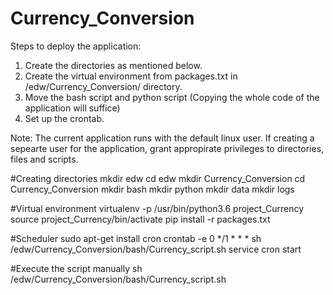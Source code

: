 # Currency_Conversion
Steps to deploy the application:
1. Create the directories as mentioned below.
2. Create the virtual environment from packages.txt in /edw/Currency_Conversion/ directory.
3. Move the bash script and python script (Copying the whole code of the application will suffice)
4. Set up the crontab. 

Note: The current application runs with the default linux user. If creating a sepearte user for the application, grant appropirate privileges to directories, files and scripts.

#Creating directories
mkdir edw
cd edw
mkdir Currency_Conversion
cd Currency_Conversion
mkdir bash
mkdir python
mkdir data
mkdir logs

#Virtual environment
virtualenv -p /usr/bin/python3.6 project_Currency
source project_Currency/bin/activate
pip install -r packages.txt

#Scheduler
sudo apt-get install cron
crontab -e
0 */1 * * * sh /edw/Currency_Conversion/bash/Currency_script.sh
service cron start


#Execute the script manually
sh /edw/Currency_Conversion/bash/Currency_script.sh
